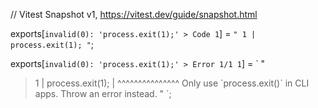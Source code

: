 // Vitest Snapshot v1, https://vitest.dev/guide/snapshot.html

exports[`invalid(0): 'process.exit(1);' > Code 1`] = `
"
  1 | process.exit(1);
"
`;

exports[`invalid(0): 'process.exit(1);' > Error 1/1 1`] = `
"
> 1 | process.exit(1);
    | ^^^^^^^^^^^^^^^ Only use \`process.exit()\` in CLI apps. Throw an error instead.
"
`;
